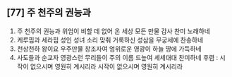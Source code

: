 ## [77] 주 천주의 권능과

1) 주 천주의 권능과 위엄이 비할 데 없어 온 세상 모든 만물 감사 찬미 노래하네
2) 케루핌과 세라핌 성인 성녀 소리 맞춰 거룩하신 성삼을 무궁세에 찬송하네
3) 천상천하 왕이요 우주만물 창조자여 엄위로운 영광이 하늘 땅에 가득하네
4) 사도들과 순교자 영광스런 무리들이 주의 이름 드높여 세세대대 찬미하네
후렴 : 시작이 없으시며 영원히 계시리라 시작이 없으시며 영원히 계시리라
